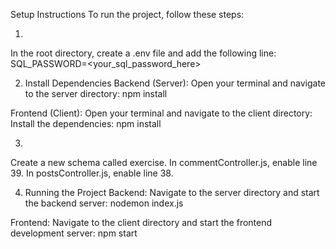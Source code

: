 

Setup Instructions
To run the project, follow these steps:

1. 
In the root directory, create a .env file and add the following line:
SQL_PASSWORD=<your_sql_password_here>

2. Install Dependencies
Backend (Server):
Open your terminal and navigate to the server directory:
npm install

Frontend (Client):
Open your terminal and navigate to the client directory:
Install the dependencies:
npm install

3.
Create a new schema called exercise.
In commentController.js, enable line 39.
In postsController.js, enable line 38.

4. Running the Project
Backend:
Navigate to the server directory and start the backend server:
nodemon index.js

Frontend:
Navigate to the client directory and start the frontend development server:
npm start
 
 
